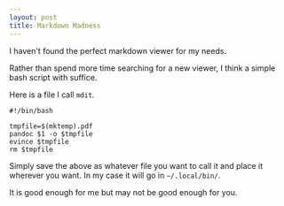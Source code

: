 ```yaml
---
layout: post
title: Markdown Madness
---
```


I haven't found the perfect markdown viewer for my needs. 

Rather than spend more time searching for a new viewer, I think a simple bash script with suffice. 

Here is a file I call `mdit`.

```
#!/bin/bash

tmpfile=$(mktemp).pdf
pandoc $1 -o $tmpfile
evince $tmpfile
rm $tmpfile
```

Simply save the above as whatever file you want to call it and place it wherever you want. 
In my case it will go in `~/.local/bin/`.

It is good enough for me but may not be good enough for you. 


